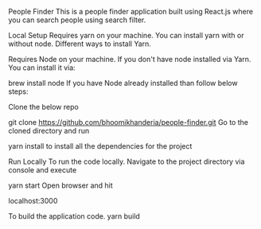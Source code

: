 People Finder
This is a people finder application built using React.js where you can search people using search filter.

Local Setup
Requires yarn on your machine. You can install yarn with or without node. Different ways to install Yarn.

Requires Node on your machine. If you don't have node installed via Yarn. You can install it via:

brew install node
If you have Node already installed than follow below steps:

Clone the below repo

git clone https://github.com/bhoomikhanderia/people-finder.git
Go to the cloned directory and run

yarn install
to install all the dependencies for the project

Run Locally
To run the code locally. Navigate to the project directory via console and execute

yarn start
Open browser and hit

localhost:3000

To build the application code.
yarn build
